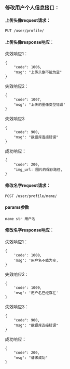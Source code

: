 ### 修改用户个人信息接口：

#### 上传头像request请求：

	PUT /user/profile/

#### 上传头像response响应：

失效响应1：

	{
	    "code": 1006,
	    "msg": "上传头像不能为空"
	}

失效响应2：

	{
	    "code": 1007,
	    "msg": "上传的图像类型错误"
	}

失效响应3

	{
	    "code": 900,
	    "msg": "数据库连接错误"
	}

成功响应：

	{
	    "code": 200,
	    "img_url: 图片的保存路径,
	}

#### 修改名字request请求：

	POST /user/profile/name/

#### params参数

	name str 用户名

#### 修改名字response响应：

失效响应1：

	{
		'code': 1008, 
		'msg': '用户名不能为空,
	}

失效响应2：

	{
		'code': 1009, 
		'msg': '用户名已经存在'
	}

失效响应3：

	{
	    "code": 900,
	    "msg": "数据库连接错误"
	}

成功响应：

	{
	    "code": 200,
	    "msg": "请求成功"
	}